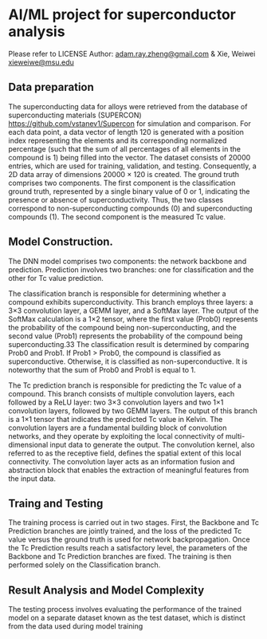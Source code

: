 # AI/ML project for superconductor analysis

Please refer to LICENSE 
Author: adam.ray.zheng@gmail.com & Xie, Weiwei <xieweiwe@msu.edu>

## Data preparation

The superconducting data for alloys were retrieved from the database of superconducting materials (SUPERCON) https://github.com/vstanev1/Supercon for simulation and comparison. For each data point, a data vector of length 120 is generated with a position index representing the elements and its corresponding normalized percentage (such that the sum of all percentages of all elements in the compound is 1) being filled into the vector. The dataset consists of 20000 entries, which are used for training, validation, and testing. Consequently, a 2D data array of dimensions 20000 × 120 is created. The ground truth comprises two components. The first component is the classification ground truth, represented by a single binary value of 0 or 1, indicating the presence or absence of superconductivity. Thus, the two classes correspond to non-superconducting compounds (0) and superconducting compounds (1). The second component is the measured Tc value.


## Model Construction. 

The DNN model comprises two components: the network backbone and prediction. Prediction involves two branches: one for classification and the other for Tc value prediction.

The classification branch is responsible for determining whether a compound exhibits superconductivity. This branch employs three layers: a 3×3 convolution layer, a GEMM layer, and a SoftMax layer. The output of the SoftMax calculation is a 1×2 tensor, where the first value (Prob0) represents the probability of the compound being non-superconducting, and the second value (Prob1) represents the probability of the compound being superconducting.33 The classification result is determined by comparing Prob0 and Prob1. If Prob1 > Prob0, the compound is classified as superconductive. Otherwise, it is classified as non-superconductive. It is noteworthy that the sum of Prob0 and Prob1 is equal to 1.

The Tc prediction branch is responsible for predicting the Tc value of a compound. This branch consists of multiple convolution layers, each followed by a ReLU layer: two 3×3 convolution layers and two 1×1 convolution layers, followed by two GEMM layers. The output of this branch is a 1×1 tensor that indicates the predicted Tc value in Kelvin. The convolution layers are a fundamental building block of convolution networks, and they operate by exploiting the local connectivity of multi-dimensional input data to generate the output. The convolution kernel, also referred to as the receptive field, defines the spatial extent of this local connectivity. The convolution layer acts as an information fusion and abstraction block that enables the extraction of meaningful features from the input data.


## Traing and Testing 

The training process is carried out in two stages. First, the Backbone and Tc Prediction branches are jointly trained, and the loss of the predicted Tc value versus the ground truth is used for network backpropagation. Once the Tc Prediction results reach a satisfactory level, the parameters of the Backbone and Tc Prediction branches are fixed. The training is then performed solely on the Classification branch.

## Result Analysis and Model Complexity

The testing process involves evaluating the performance of the trained model on a separate dataset known as the test dataset, which is distinct from the data used during model training



